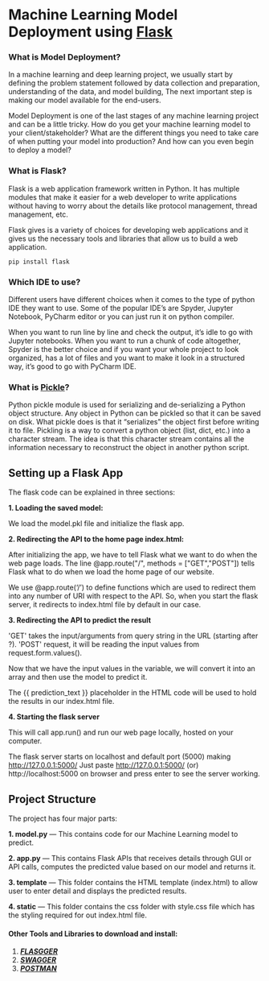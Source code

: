 # Machine Learning Model Deployment using [Flask](https://flask.palletsprojects.com/en/1.1.x/)

### What is Model Deployment?

In a machine learning and deep learning project, we usually start by defining the problem statement followed by data collection and preparation, understanding of the data, and model building, The next important step is making our model available for the end-users. 

Model Deployment is one of the last stages of any machine learning project and can be a little tricky. How do you get your machine learning model to your client/stakeholder? What are the different things you need to take care of when putting your model into production? And how can you even begin to deploy a model?

### What is Flask?

Flask is a web application framework written in Python. It has multiple modules that make it easier for a web developer to write applications without having to worry about the details like protocol management, thread management, etc.

Flask gives is a variety of choices for developing web applications and it gives us the necessary tools and libraries that allow us to build a web application.

``` 
pip install flask 
```

### Which IDE to use?

Different users have different choices when it comes to the type of python IDE they want to use. Some of the popular IDE’s are Spyder, Jupyter Notebook, PyCharm editor or you can just run it on python compiler.

When you want to run line by line and check the output, it’s idle to go with Jupyter notebooks. When you want to run a chunk of code altogether, Spyder is the better choice and if you want your whole project to look organized, has a lot of files and you want to make it look in a structured way, it’s good to go with PyCharm IDE.

### What is [Pickle](https://docs.python.org/3/library/pickle.html)?

Python pickle module is used for serializing and de-serializing a Python object structure. Any object in Python can be pickled so that it can be saved on disk. What pickle does is that it “serializes” the object first before writing it to file. Pickling is a way to convert a python object (list, dict, etc.) into a character stream. The idea is that this character stream contains all the information necessary to reconstruct the object in another python script.

## Setting up a Flask App

The flask code can be explained in three sections:

__1. Loading the saved model:__

We load the model.pkl file and initialize the flask app.
   
__2. Redirecting the API to the home page index.html:__

After initializing the app, we have to tell Flask what we want to do when the web page loads. The line @app.route("/", methods = ["GET","POST"]) tells Flask what to do when we load the home page of our website.

We use @app.route(‘/’) to define functions which are used to redirect them into any number of URI with respect to the API. So, when you start the flask server, it redirects to index.html file by default in our case.

__3. Redirecting the API to predict the result__

'GET' takes the input/arguments from query string in the URL (starting after ?).
'POST' request, it will be reading the input values from request.form.values(). 

Now that we have the input values in the variable, we will convert it into an array and then use the model to predict it.

The {{ prediction_text }} placeholder in the HTML code will be used to hold the results in our index.html file.

__4. Starting the flask server__

This will call app.run() and run our web page locally, hosted on your computer.

The flask server starts on localhost and default port (5000) making http://127.0.0.1:5000/
Just paste http://127.0.0.1:5000/ (or) http://localhost:5000 on browser and press enter to see the server working.

## Project Structure

The project has four major parts:

__1. model.py__ — This contains code for our Machine Learning model to predict.

__2. app.py__ — This contains Flask APIs that receives details through GUI or API calls, computes the predicted value based on our model and returns it.

__3. template__ — This folder contains the HTML template (index.html) to allow user to enter detail and displays the predicted results.

__4. static__ — This folder contains the css folder with style.css file which has the styling required for out index.html file.

#### Other Tools and Libraries to download and install:

1. [___FLASGGER___](https://github.com/flasgger/flasgger)
2. [___SWAGGER___](https://swagger.io/)
3. [___POSTMAN___](https://www.postman.com/)
